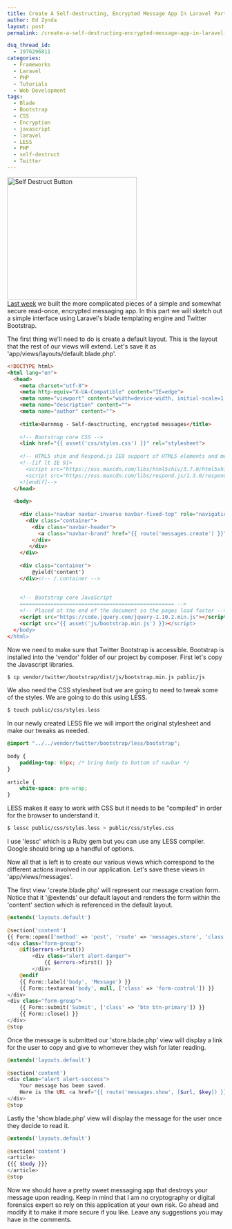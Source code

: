 ```yaml
---
title: Create A Self-destructing, Encrypted Message App In Laravel Part 2
author: Ed Zynda
layout: post
permalink: /create-a-self-destructing-encrypted-message-app-in-laravel-part-2/

dsq_thread_id:
  - 1976296811
categories:
  - Frameworks
  - Laravel
  - PHP
  - Tutorials
  - Web Development
tags:
  - Blade
  - Bootstrap
  - CSS
  - Encryption
  - javascript
  - laravel
  - LESS
  - PHP
  - self-destruct
  - Twitter
---
```

[<img src="http://www.edzynda.com/media/self-destruct-button-300x284.jpg" alt="Self Destruct Button" width="300" height="284" class="alignright size-medium wp-image-570" />][1]  
<a href="http://www.edzynda.com/create-a-self-destructing-encrypted-message-app-in-laravel-part-1/" title="Create A Self-destructing, Encrypted Message App In Laravel Part 1" target="_blank">Last week</a> we built the more complicated pieces of a simple and somewhat secure read-once, encrypted messaging app. In this part we will sketch out a simple interface using Laravel's blade templating engine and Twitter Bootstrap.

The first thing we'll need to do is create a default layout. This is the layout that the rest of our views will extend. Let's save it as 'app/views/layouts/default.blade.php'.

```html
<!DOCTYPE html>
<html lang="en">
  <head>
    <meta charset="utf-8">
    <meta http-equiv="X-UA-Compatible" content="IE=edge">
    <meta name="viewport" content="width=device-width, initial-scale=1.0">
    <meta name="description" content="">
    <meta name="author" content="">
 
    <title>Burnmsg - Self-desctructing, encrypted messages</title>
 
    <!-- Bootstrap core CSS -->
    <link href="{{ asset('css/styles.css') }}" rel="stylesheet">
 
    <!-- HTML5 shim and Respond.js IE8 support of HTML5 elements and media queries -->
    <!--[if lt IE 9]>
      <script src="https://oss.maxcdn.com/libs/html5shiv/3.7.0/html5shiv.js"></script>
      <script src="https://oss.maxcdn.com/libs/respond.js/1.3.0/respond.min.js"></script>
    <![endif]-->
  </head>
 
  <body>
 
    <div class="navbar navbar-inverse navbar-fixed-top" role="navigation">
      <div class="container">
        <div class="navbar-header">
          <a class="navbar-brand" href="{{ route('messages.create') }}">Burnmsg</a>
        </div>
       </div>
    </div>
 
    <div class="container">
        @yield('content')
    </div><!-- /.container -->
 
 
    <!-- Bootstrap core JavaScript
    ================================================== -->
    <!-- Placed at the end of the document so the pages load faster -->
    <script src="https://code.jquery.com/jquery-1.10.2.min.js"></script>
    <script src="{{ asset('js/bootstrap.min.js') }}></script>
  </body>
</html>
```

Now we need to make sure that Twitter Bootstrap is accessible. Bootstrap is installed into the 'vendor' folder of our project by composer. First let's copy the Javascript libraries.

```bash  
$ cp vendor/twitter/bootstrap/dist/js/bootstrap.min.js public/js  
```

We also need the CSS stylesheet but we are going to need to tweak some of the styles. We are going to do this using LESS.

```bash  
$ touch public/css/styles.less  
```

In our newly created LESS file we will import the original stylesheet and make our tweaks as needed.

```css  
@import "../../vendor/twitter/bootstrap/less/bootstrap";
 
body {
    padding-top: 65px; /* bring body to bottom of navbar */
}
 
article {
    white-space: pre-wrap;
}
```

LESS makes it easy to work with CSS but it needs to be "compiled" in order for the browser to understand it.

```bash
$ lessc public/css/styles.less > public/css/styles.css  
```

I use 'lessc' which is a Ruby gem but you can use any LESS compiler. Google should bring up a handful of options.

Now all that is left is to create our various views which correspond to the different actions involved in our application. Let's save these views in 'app/views/messages'.

The first view 'create.blade.php' will represent our message creation form. Notice that it '@extends' our default layout and renders the form within the 'content' section which is referenced in the default layout.

```php  
@extends('layouts.default')
 
@section('content')
{{ Form::open(['method' => 'post', 'route' => 'messages.store', 'class' => 'form']) }}
<div class="form-group">
    @if($errors->first())
        <div class="alert alert-danger">
            {{ $errors->first() }}
        </div>
    @endif
    {{ Form::label('body', 'Message') }}
    {{ Form::textarea('body', null, ['class' => 'form-control']) }}
</div>
<div class="form-group">
    {{ Form::submit('Submit', ['class' => 'btn btn-primary']) }}
    {{ Form::close() }}
</div>
@stop
```

Once the message is submitted our 'store.blade.php' view will display a link for the user to copy and give to whomever they wish for later reading.

```php 
@extends('layouts.default')
 
@section('content')
<div class="alert alert-success">
    Your message has been saved.
    Here is the URL <a href="{{ route('messages.show', [$url, $key]) }}">{{ route('messages.show', [$url, $key]) }}</a>
</div>
@stop
```

Lastly the 'show.blade.php' view will display the message for the user once they decide to read it.

```php
@extends('layouts.default')
 
@section('content')
<article>
{{{ $body }}}
</article>
@stop
```

Now we should have a pretty sweet messaging app that destroys your message upon reading. Keep in mind that I am no cryptography or digital forensics expert so rely on this application at your own risk. Go ahead and modify it to make it more secure if you like. Leave any suggestions you may have in the comments.

 [1]: http://www.edzynda.com/media/self-destruct-button.jpg